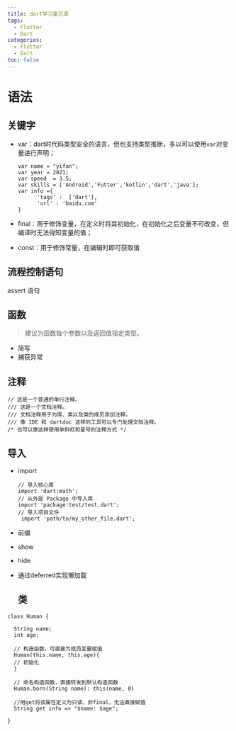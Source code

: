 ```yaml
---
title: dart学习备忘录
tags:
  - Flutter
  - Dart
categories:
  - Flutter
  - Dart
toc: false
---
```


# 语法

## 关键字

- var：dart时代码类型安全的语言，但也支持类型推断，多以可以使用`var`对变量进行声明；
  
  ```
  var name = "yifan";
  var year = 2021;
  var speed  = 3.5;
  var skills = ['Android','Futter','kotlin','dart','java'];
  var info ={
        'tags' :  ['dart'],
        'url' : 'baidu.com'
  }
  ```
- final：用于修饰变量，在定义时将其初始化，在初始化之后变量不可改变，但编译时无法得知变量的值；
- const：用于修饰常量，在编辑时即可获取值

## 流程控制语句

assert 语句

## 函数

> 建议为函数每个参数以及返回值指定类型。

- 简写
- 捕获异常

## 注释

```
// 这是一个普通的单行注释。
/// 这是一个文档注释。
/// 文档注释用于为库、类以及类的成员添加注释。
/// 像 IDE 和 dartdoc 这样的工具可以专门处理文档注释。
/* 也可以像这样使用单斜杠和星号的注释方式 */
```

## 导入

- import
  
  ```
  // 导入核心库
  import 'dart:math';
  // 从外部 Package 中导入库
  import 'package:test/test.dart';
  // 导入项目文件
   import 'path/to/my_other_file.dart';
  ```
- 前缀
- show
- hide
- 通过deferred实现懒加载
  
  ## 类

```
class Human {
  
  String name;
  int age;
  
  // 构造函数，可直接为成员变量赋值
  Human(this.name, this.age){
  // 初始化
  }
  
  // 命名构造函数，直接转发到默认构造函数
  Human.born(String name): this(name, 0)
  
  //用get将该属性定义为只读、非final，无法直接赋值
  String get info => "$name: $age";

}
```

